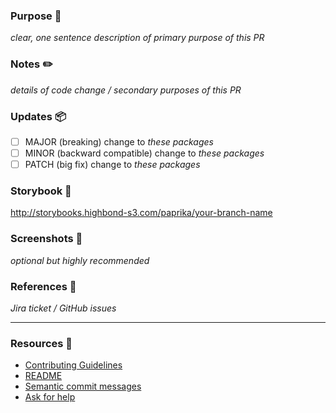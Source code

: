### Purpose 🚀
_clear, one sentence description of primary purpose of this PR_

###  Notes ✏️
_details of code change / secondary purposes of this PR_

### Updates 📦
- [ ] MAJOR (breaking) change to _these packages_
- [ ] MINOR (backward compatible) change to _these packages_ 
- [ ] PATCH (big fix) change to _these packages_

### Storybook 📙
http://storybooks.highbond-s3.com/paprika/your-branch-name

### Screenshots 📸
_optional but highly recommended_

### References 🔗
_Jira ticket / GitHub issues_


---
### Resources 🔖
- [Contributing Guidelines](https://github.com/acl-services/paprika/wiki/Contributing-Guidelines)
- [README](https://github.com/acl-services/paprika/blob/master/README.md)
- [Semantic commit messages](https://gist.github.com/joshbuchea/6f47e86d2510bce28f8e7f42ae84c716)
- [Ask for help](https://github.com/acl-services/paprika/issues/new?template=help_wanted.md)
